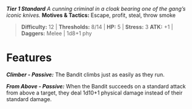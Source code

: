 ***Tier 1 Standard***
*A cunning criminal in a cloak bearing one of the gang’s iconic knives.*
**Motives & Tactics:** Escape, profit, steal, throw smoke

> **Difficulty:** 12 | **Thresholds:** 8/14 | **HP:** 5 | **Stress:** 3
> **ATK:** +1 | **Daggers:** Melee | 1d8+1 phy

# Features

***Climber - Passive:*** The Bandit climbs just as easily as they run.

***From Above - Passive:*** When the Bandit succeeds on a standard attack from above a target, they deal 1d10+1 physical damage instead of their standard damage.
